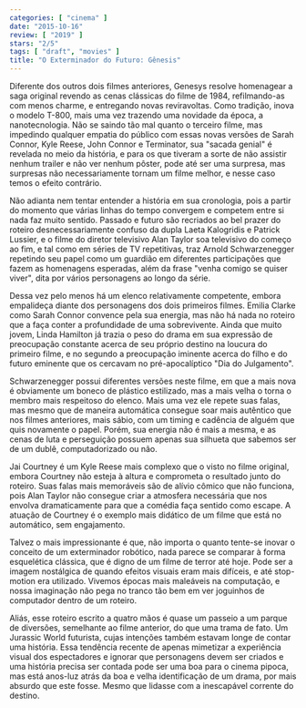 ```yaml
---
categories: [ "cinema" ]
date: "2015-10-16"
review: [ "2019" ]
stars: "2/5"
tags: [ "draft", "movies" ]
title: "O Exterminador do Futuro: Gênesis"
---
```

Diferente dos outros dois filmes anteriores, Genesys resolve homenagear a saga original revendo as cenas clássicas do filme de 1984, refilmando-as com menos charme, e entregando novas reviravoltas. Como tradição, inova o modelo T-800, mais uma vez trazendo uma novidade da época, a nanotecnologia. Não se saindo tão mal quanto o terceiro filme, mas impedindo qualquer empatia do público com essas novas versões de Sarah Connor, Kyle Reese, John Connor e Terminator, sua "sacada genial" é revelada no meio da história, e para os que tiveram a sorte de não assistir nenhum trailer e não ver nenhum pôster, pode até ser uma surpresa, mas surpresas não necessariamente tornam um filme melhor, e nesse caso temos o efeito contrário.

Não adianta nem tentar entender a história em sua cronologia, pois a partir do momento que várias linhas do tempo convergem e competem entre si nada faz muito sentido. Passado e futuro são recriados ao bel prazer do roteiro desnecessariamente confuso da dupla Laeta Kalogridis e Patrick Lussier, e o filme do diretor televisivo Alan Taylor soa televisivo do começo ao fim, e tal como em séries de TV repetitivas, traz Arnold Schwarzenegger repetindo seu papel como um guardião em diferentes participações que fazem as homenagens esperadas, além da frase "venha comigo se quiser viver", dita por vários personagens ao longo da série.

Dessa vez pelo menos há um elenco relativamente competente, embora empalideça diante dos personagens dos dois primeiros filmes. Emilia Clarke como Sarah Connor convence pela sua energia, mas não há nada no roteiro que a faça conter a profundidade de uma sobrevivente. Ainda que muito jovem, Linda Hamilton já trazia o peso do drama em sua expressão de preocupação constante acerca de seu próprio destino na loucura do primeiro filme, e no segundo a preocupação iminente acerca do filho e do futuro eminente que os cercavam no pré-apocalíptico "Dia do Julgamento".

Schwarzenegger possui diferentes versões neste filme, em que a mais nova é obviamente um boneco de plástico estilizado, mas a mais velha o torna o membro mais respeitoso do elenco. Mais uma vez ele repete suas falas, mas mesmo que de maneira automática consegue soar mais autêntico que nos filmes anteriores, mais sábio, com um timing e cadência de alguém que quis novamente o papel. Porém, sua energia não é mais a mesma, e as cenas de luta e perseguição possuem apenas sua silhueta que sabemos ser de um dublê, computadorizado ou não.

Jai Courtney é um Kyle Reese mais complexo que o visto no filme original, embora Courtney não esteja à altura e comprometa o resultado junto do roteiro. Suas falas mais memoráveis são de alívio cômico que não funciona, pois Alan Taylor não consegue criar a atmosfera necessária que nos envolva dramaticamente para que a comédia faça sentido como escape. A atuação de Courtney é o exemplo mais didático de um filme que está no automático, sem engajamento.

Talvez o mais impressionante é que, não importa o quanto tente-se inovar o conceito de um exterminador robótico, nada parece se comparar à forma esquelética clássica, que é digno de um filme de terror até hoje. Pode ser a imagem nostálgica de quando efeitos visuais eram mais difíceis, e até stop-motion era utilizado. Vivemos épocas mais maleáveis na computação, e nossa imaginação não pega no tranco tão bem em ver joguinhos de computador dentro de um roteiro.

Aliás, esse roteiro escrito a quatro mãos é quase um passeio a um parque de diversões, semelhante ao filme anterior, do que uma trama de fato. Um Jurassic World futurista, cujas intenções também estavam longe de contar uma história. Essa tendência recente de apenas mimetizar a experiência visual dos espectadores e ignorar que personagens devem ser criados e uma história precisa ser contada pode ser uma boa para o cinema pipoca, mas está anos-luz atrás da boa e velha identificação de um drama, por mais absurdo que este fosse. Mesmo que lidasse com a inescapável corrente do destino.
